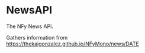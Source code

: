 # NewsAPI

The NFy News APi.

Gathers information from https://thekaigonzalez.github.io/NFyMono/news/DATE